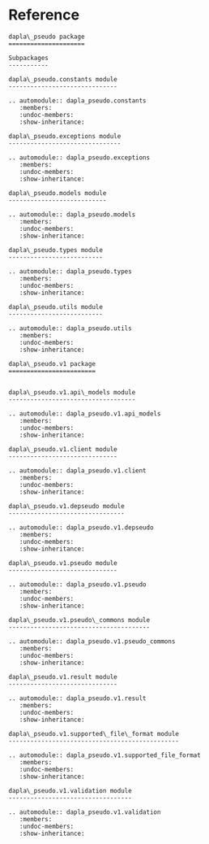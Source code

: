 # Reference

<!--
The content of the {eval-rst} block below is generated by the command:
poetry run sphinx-apidoc -T -f -t ./docs/templates -o ./docs ./src
from the root directory.

You need to rerun the command when python files are added, deleted or renamed.
Copy the content from the generated
dapla_pseudo.rst file to the {eval-rst} block below and
delete the .rst file afterwards.
-->

```{eval-rst}
dapla\_pseudo package
=====================

Subpackages
-----------

dapla\_pseudo.constants module
------------------------------

.. automodule:: dapla_pseudo.constants
   :members:
   :undoc-members:
   :show-inheritance:

dapla\_pseudo.exceptions module
-------------------------------

.. automodule:: dapla_pseudo.exceptions
   :members:
   :undoc-members:
   :show-inheritance:

dapla\_pseudo.models module
---------------------------

.. automodule:: dapla_pseudo.models
   :members:
   :undoc-members:
   :show-inheritance:

dapla\_pseudo.types module
--------------------------

.. automodule:: dapla_pseudo.types
   :members:
   :undoc-members:
   :show-inheritance:

dapla\_pseudo.utils module
--------------------------

.. automodule:: dapla_pseudo.utils
   :members:
   :undoc-members:
   :show-inheritance:

dapla\_pseudo.v1 package
========================


dapla\_pseudo.v1.api\_models module
-----------------------------------

.. automodule:: dapla_pseudo.v1.api_models
   :members:
   :undoc-members:
   :show-inheritance:

dapla\_pseudo.v1.client module
------------------------------

.. automodule:: dapla_pseudo.v1.client
   :members:
   :undoc-members:
   :show-inheritance:

dapla\_pseudo.v1.depseudo module
--------------------------------

.. automodule:: dapla_pseudo.v1.depseudo
   :members:
   :undoc-members:
   :show-inheritance:

dapla\_pseudo.v1.pseudo module
------------------------------

.. automodule:: dapla_pseudo.v1.pseudo
   :members:
   :undoc-members:
   :show-inheritance:

dapla\_pseudo.v1.pseudo\_commons module
---------------------------------------

.. automodule:: dapla_pseudo.v1.pseudo_commons
   :members:
   :undoc-members:
   :show-inheritance:

dapla\_pseudo.v1.result module
------------------------------

.. automodule:: dapla_pseudo.v1.result
   :members:
   :undoc-members:
   :show-inheritance:

dapla\_pseudo.v1.supported\_file\_format module
-----------------------------------------------

.. automodule:: dapla_pseudo.v1.supported_file_format
   :members:
   :undoc-members:
   :show-inheritance:

dapla\_pseudo.v1.validation module
----------------------------------

.. automodule:: dapla_pseudo.v1.validation
   :members:
   :undoc-members:
   :show-inheritance:

```
